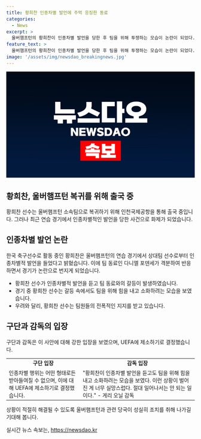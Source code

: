 ```yaml
---
title: 황희찬 인종차별 발언에 주먹 응징한 동료
categories:
  - News
excerpt: >
  울버햄프턴의 황희찬이 인종차별 발언을 당한 후 팀을 위해 투쟁하는 모습이 논란이 되었다. 팀 동료의 격분으로 사태가 번지면서 울버햄프턴은 승리를 거두었지만, 사안으로 인해 유럽축구연맹에 제소할 것이라 밝혀졌다. 황희찬은 팀을 위해 경기를 이어나가는 동안 감독과 팀원들의 지지를 받았으며, 구단은 인종차별 행위를 결코 용납하지 않을 것이라 강조했다.
feature_text: >
  울버햄프턴의 황희찬이 인종차별 발언을 당한 후 팀을 위해 투쟁하는 모습이 논란이 되었다. 팀 동료의 격분으로 사태가 번지면서 울버햄프턴은 승리를 거두었지만, 사안으로 인해 유럽축구연맹에 제소할 것이라 밝혀졌다. 황희찬은 팀을 위해 경기를 이어나가는 동안 감독과 팀원들의 지지를 받았으며, 구단은 인종차별 행위를 결코 용납하지 않을 것이라 강조했다.
image: '/assets/img/newsdao_breakingnews.jpg'
---
```


<p><img src="/assets/img/newsdao_breakingnews.jpg" alt="cryptoinkorea 속보" /></p>

<h2>황희찬, 울버햄프턴 복귀를 위해 출국 중</h2>

<p>황희찬 선수는 울버햄프턴 소속팀으로 복귀하기 위해 인천국제공항을 통해 출국 중입니다. 그러나 최근 연습 경기에서 인종차별적인 발언을 당한 사건으로 화제가 되었습니다.</p>

<h2>인종차별 발언 논란</h2>

<p>한국 축구선수로 활동 중인 황희찬은 울버햄프턴의 연습 경기에서 상대팀 선수로부터 인종차별적 발언을 들었다고 밝혔습니다. 이에 팀 동료인 다니엘 포덴세가 격분하여 반응하면서 경기가 논란으로 번지게 되었습니다.</p>

<ul>
  <li>황희찬 선수가 인종차별적 발언을 듣고 팀 동료와의 갈등이 발생하였습니다.</li>
  <li>경기 중 황희찬 선수는 갈등 속에서도 팀을 위해 힘을 내고 소화하려는 모습을 보였습니다.</li>
  <li>우려와 달리, 황희찬 선수는 팀원들의 전폭적인 지지를 받고 있습니다.</li>
</ul>

<h2>구단과 감독의 입장</h2>

<p>구단과 감독은 이 사안에 대해 강한 입장을 보였으며, UEFA에 제소하기로 결정했습니다.</p>

<table>
  <tr>
    <td style="text-align: center; height: 17px;"><b>구단 입장</b></td>
    <td style="text-align: center; height: 17px;"><b>감독 입장</b></td>
  </tr>
  <tr>
    <td>인종차별 행위는 어떤 형태로든 받아들여질 수 없으며, 이에 대해 UEFA에 제소하기로 결정했습니다.</td>
    <td>"황희찬이 인종차별 발언을 듣고도 팀을 위해 힘을 내고 소화하려는 모습을 보였다. 이런 상황이 벌어진 게 너무 실망스럽다. 절대 일어나서는 안 되는 일이다." - 게리 오닐 감독</td>
  </tr>
</table>

<p>상황이 적절히 해결될 수 있도록 울버햄프턴과 관련 당국이 성실히 조치를 취해 나가길 기대해 봅니다.</p>
실시간 뉴스 속보는, <a href="https://newsdao.kr" rel="dofollow">https://newsdao.kr</a>


